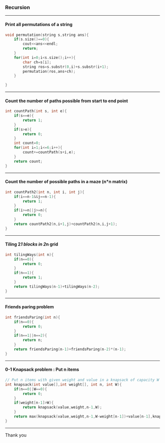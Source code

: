 ### Recursion

---

#### Print all permutations of a string

```cpp
void permutation(string s,string ans){
    if(s.size()==0){
        cout<<ans<<endl;
        return;
    }
    for(int i=0;i<s.size();i++){
        char ch=s[i];
        string ros=s.substr(0,i)+s.substr(i+1);
        permutation(ros,ans+ch);
    }
    
}
```

---

#### Count the number of paths possible from start to end point

```cpp
int countPath(int s, int e){
    if(s==e){
        return 1;
    }
    if(s>e){
        return 0;
    }
    int count=0;
    for(int i=1;i<=6;i++){
        count+=countPath(s+i,e);
    }
    return count;
}
```

---

#### Count the number of possible paths in a maze (n*n matrix)

```cpp
int countPath2(int n, int i, int j){
    if(i==n-1&&j==n-1){
        return 1;
    }
    if(i>=n||j>=n){
        return 0;
    }
    return countPath2(n,i+1,j)+countPath2(n,i,j+1);
}
```

---

#### Tiling 2*1 blocks in 2*n grid

```cpp
int tilingWays(int n){
    if(n==0){
        return 0;
    }
    if(n==1){
        return 1;
    }
    return tilingWays(n-1)+tilingWays(n-2);
}
```

---

#### Friends paring problem

```cpp
int friendsParing(int n){
    if(n==0){
        return 0;
    }
    if(n==1||n==2){
        return n;
    }
    return friendsParing(n-1)+friendsParing(n-2)*(n-1);
}
```

---

#### 0-1 Knapsack problem : Put n items 

```cpp
// Put n items with given weight and value in a knapsack of capacity W to get maximum total value in the knapsack 
int knapsack(int value[],int weight[], int n, int W){
    if(n==0||W==0){
        return 0;
    }
    if(weight[n-1]>W){
        return knapsack(value,weight,n-1,W);
    }
    return max(knapsack(value,weight,n-1,W-weight[n-1])+value[n-1],knapsack(value,weight,n-1,W));
}
```

---

Thank you

